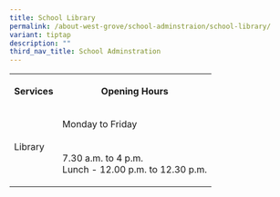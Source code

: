 ```yaml
---
title: School Library
permalink: /about-west-grove/school-adminstraion/school-library/
variant: tiptap
description: ""
third_nav_title: School Adminstration
---
```

<p></p>
<table>
<tbody>
<tr>
<th rowspan="1" colspan="1">
<p>Services</p>
</th>
<th rowspan="1" colspan="1">
<p>Opening Hours</p>
</th>
</tr>
<tr>
<td rowspan="1" colspan="1">
<p>Library</p>
</td>
<td rowspan="1" colspan="1">
<p>Monday to Friday
<br>
<br>
<br>7.30 a.m. to 4 p.m.
<br>Lunch - 12.00 p.m. to 12.30 p.m.</p>
</td>
</tr>
</tbody>
</table>
<p></p>